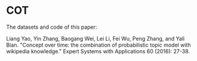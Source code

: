 # COT
The datasets and code of this paper:

Liang Yao, Yin Zhang, Baogang Wei, Lei Li, Fei Wu, Peng Zhang, and Yali Bian. "Concept over time: the combination of probabilistic topic model with wikipedia knowledge." Expert Systems with Applications 60 (2016): 27-38.
